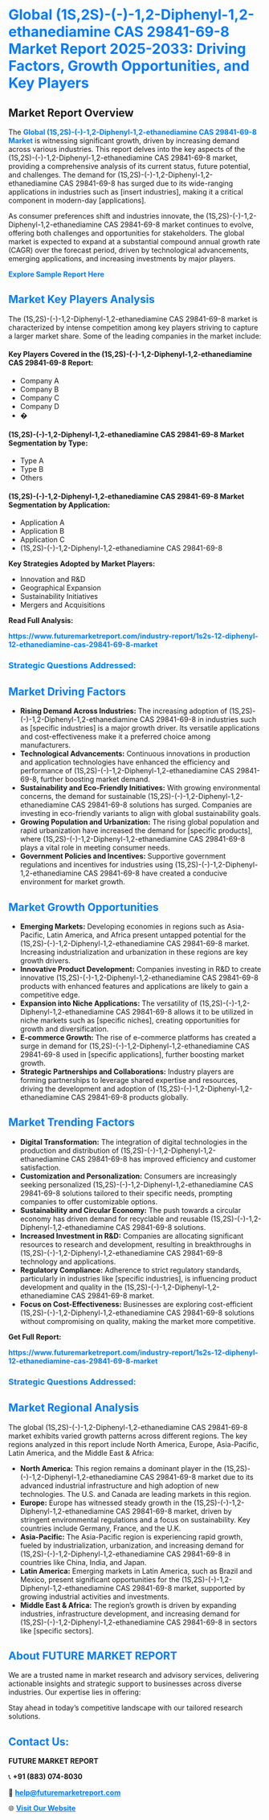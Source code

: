 <h1 style="color: #007BFF;">Global (1S,2S)-(-)-1,2-Diphenyl-1,2-ethanediamine CAS 29841-69-8 Market Report 2025-2033: Driving Factors, Growth Opportunities, and Key Players</h1>

<section id="overview">
<h2>Market Report Overview</h2>
<p>The <a href="https://www.futuremarketreport.com/industry-report/1s2s-12-diphenyl-12-ethanediamine-cas-29841-69-8-market" style="color: #007BFF; text-decoration: none;"><strong>Global (1S,2S)-(-)-1,2-Diphenyl-1,2-ethanediamine CAS 29841-69-8 Market</strong></a> is witnessing significant growth, driven by increasing demand across various industries. This report delves into the key aspects of the (1S,2S)-(-)-1,2-Diphenyl-1,2-ethanediamine CAS 29841-69-8 market, providing a comprehensive analysis of its current status, future potential, and challenges. The demand for (1S,2S)-(-)-1,2-Diphenyl-1,2-ethanediamine CAS 29841-69-8 has surged due to its wide-ranging applications in industries such as [insert industries], making it a critical component in modern-day [applications].</p>
<p>As consumer preferences shift and industries innovate, the (1S,2S)-(-)-1,2-Diphenyl-1,2-ethanediamine CAS 29841-69-8 market continues to evolve, offering both challenges and opportunities for stakeholders. The global market is expected to expand at a substantial compound annual growth rate (CAGR) over the forecast period, driven by technological advancements, emerging applications, and increasing investments by major players.</p>
</section>

<section id="overview">
<p><a href="https://www.futuremarketreport.com/request-sample/reportId=111130" style="color: #007BFF; text-decoration: none;"><strong>Explore Sample Report Here</strong></a></p>
</section>

<section id="key-players">
<h2 style="color: #007BFF;">Market Key Players Analysis</h2>
<p>The (1S,2S)-(-)-1,2-Diphenyl-1,2-ethanediamine CAS 29841-69-8 market is characterized by intense competition among key players striving to capture a larger market share. Some of the leading companies in the market include:</p>
<h4>Key Players Covered in the (1S,2S)-(-)-1,2-Diphenyl-1,2-ethanediamine CAS 29841-69-8 Report:</h4>
<ul><li>Company A</li><li>Company B</li><li>Company C</li><li>Company D</li><li>�</li></ul>
<h4>(1S,2S)-(-)-1,2-Diphenyl-1,2-ethanediamine CAS 29841-69-8 Market Segmentation by Type:</h4>
<ul><li>Type A</li><li>Type B</li><li>Others</li></ul>

<h4>(1S,2S)-(-)-1,2-Diphenyl-1,2-ethanediamine CAS 29841-69-8 Market Segmentation by Application:</h4>
<ul><li>Application A</li><li>Application B</li><li>Application C</li><li>(1S,2S)-(-)-1,2-Diphenyl-1,2-ethanediamine CAS 29841-69-8</li></ul>
<p><strong>Key Strategies Adopted by Market Players:</strong></p>
<ul>
<li>Innovation and R&D</li>
<li>Geographical Expansion</li>
<li>Sustainability Initiatives</li>
<li>Mergers and Acquisitions</li>
</ul>
</section>

<section>
<p><strong>Read Full Analysis: </strong></p><a href="https://www.futuremarketreport.com/industry-report/1s2s-12-diphenyl-12-ethanediamine-cas-29841-69-8-market" style="color: #007BFF; text-decoration: none;"><strong>https://www.futuremarketreport.com/industry-report/1s2s-12-diphenyl-12-ethanediamine-cas-29841-69-8-market</strong></a>
<h3 style="color: #007BFF;">Strategic Questions Addressed:</h3>
</section>

<section id="driving-factors">
<h2 style="color: #007BFF;">Market Driving Factors</h2>
<ul>
<li><strong>Rising Demand Across Industries:</strong> The increasing adoption of (1S,2S)-(-)-1,2-Diphenyl-1,2-ethanediamine CAS 29841-69-8 in industries such as [specific industries] is a major growth driver. Its versatile applications and cost-effectiveness make it a preferred choice among manufacturers.</li>
<li><strong>Technological Advancements:</strong> Continuous innovations in production and application technologies have enhanced the efficiency and performance of (1S,2S)-(-)-1,2-Diphenyl-1,2-ethanediamine CAS 29841-69-8, further boosting market demand.</li>
<li><strong>Sustainability and Eco-Friendly Initiatives:</strong> With growing environmental concerns, the demand for sustainable (1S,2S)-(-)-1,2-Diphenyl-1,2-ethanediamine CAS 29841-69-8 solutions has surged. Companies are investing in eco-friendly variants to align with global sustainability goals.</li>
<li><strong>Growing Population and Urbanization:</strong> The rising global population and rapid urbanization have increased the demand for [specific products], where (1S,2S)-(-)-1,2-Diphenyl-1,2-ethanediamine CAS 29841-69-8 plays a vital role in meeting consumer needs.</li>
<li><strong>Government Policies and Incentives:</strong> Supportive government regulations and incentives for industries using (1S,2S)-(-)-1,2-Diphenyl-1,2-ethanediamine CAS 29841-69-8 have created a conducive environment for market growth.</li>
</ul>
</section>

<section id="growth-opportunities">
<h2 style="color: #007BFF;">Market Growth Opportunities</h2>
<ul>
<li><strong>Emerging Markets:</strong> Developing economies in regions such as Asia-Pacific, Latin America, and Africa present untapped potential for the (1S,2S)-(-)-1,2-Diphenyl-1,2-ethanediamine CAS 29841-69-8 market. Increasing industrialization and urbanization in these regions are key growth drivers.</li>
<li><strong>Innovative Product Development:</strong> Companies investing in R&D to create innovative (1S,2S)-(-)-1,2-Diphenyl-1,2-ethanediamine CAS 29841-69-8 products with enhanced features and applications are likely to gain a competitive edge.</li>
<li><strong>Expansion into Niche Applications:</strong> The versatility of (1S,2S)-(-)-1,2-Diphenyl-1,2-ethanediamine CAS 29841-69-8 allows it to be utilized in niche markets such as [specific niches], creating opportunities for growth and diversification.</li>
<li><strong>E-commerce Growth:</strong> The rise of e-commerce platforms has created a surge in demand for (1S,2S)-(-)-1,2-Diphenyl-1,2-ethanediamine CAS 29841-69-8 used in [specific applications], further boosting market growth.</li>
<li><strong>Strategic Partnerships and Collaborations:</strong> Industry players are forming partnerships to leverage shared expertise and resources, driving the development and adoption of (1S,2S)-(-)-1,2-Diphenyl-1,2-ethanediamine CAS 29841-69-8 products globally.</li>
</ul>
</section>

<section id="trending-factors">
<h2 style="color: #007BFF;">Market Trending Factors</h2>
<ul>
<li><strong>Digital Transformation:</strong> The integration of digital technologies in the production and distribution of (1S,2S)-(-)-1,2-Diphenyl-1,2-ethanediamine CAS 29841-69-8 has improved efficiency and customer satisfaction.</li>
<li><strong>Customization and Personalization:</strong> Consumers are increasingly seeking personalized (1S,2S)-(-)-1,2-Diphenyl-1,2-ethanediamine CAS 29841-69-8 solutions tailored to their specific needs, prompting companies to offer customizable options.</li>
<li><strong>Sustainability and Circular Economy:</strong> The push towards a circular economy has driven demand for recyclable and reusable (1S,2S)-(-)-1,2-Diphenyl-1,2-ethanediamine CAS 29841-69-8 solutions.</li>
<li><strong>Increased Investment in R&D:</strong> Companies are allocating significant resources to research and development, resulting in breakthroughs in (1S,2S)-(-)-1,2-Diphenyl-1,2-ethanediamine CAS 29841-69-8 technology and applications.</li>
<li><strong>Regulatory Compliance:</strong> Adherence to strict regulatory standards, particularly in industries like [specific industries], is influencing product development and quality in the (1S,2S)-(-)-1,2-Diphenyl-1,2-ethanediamine CAS 29841-69-8 market.</li>
<li><strong>Focus on Cost-Effectiveness:</strong> Businesses are exploring cost-efficient (1S,2S)-(-)-1,2-Diphenyl-1,2-ethanediamine CAS 29841-69-8 solutions without compromising on quality, making the market more competitive.</li>
</ul>
</section>

<section>
<p><strong>Get Full Report: </strong></p><a href="https://www.futuremarketreport.com/industry-report/1s2s-12-diphenyl-12-ethanediamine-cas-29841-69-8-market" style="color: #007BFF; text-decoration: none;"><strong>https://www.futuremarketreport.com/industry-report/1s2s-12-diphenyl-12-ethanediamine-cas-29841-69-8-market</strong></a>
<h3 style="color: #007BFF;">Strategic Questions Addressed:</h3>
</section>


<section id="regional-analysis">
<h2 style="color: #007BFF;">Market Regional Analysis</h2>
<p>The global (1S,2S)-(-)-1,2-Diphenyl-1,2-ethanediamine CAS 29841-69-8 market exhibits varied growth patterns across different regions. The key regions analyzed in this report include North America, Europe, Asia-Pacific, Latin America, and the Middle East & Africa:</p>
<ul>
<li><strong>North America:</strong> This region remains a dominant player in the (1S,2S)-(-)-1,2-Diphenyl-1,2-ethanediamine CAS 29841-69-8 market due to its advanced industrial infrastructure and high adoption of new technologies. The U.S. and Canada are leading markets in this region.</li>
<li><strong>Europe:</strong> Europe has witnessed steady growth in the (1S,2S)-(-)-1,2-Diphenyl-1,2-ethanediamine CAS 29841-69-8 market, driven by stringent environmental regulations and a focus on sustainability. Key countries include Germany, France, and the U.K.</li>
<li><strong>Asia-Pacific:</strong> The Asia-Pacific region is experiencing rapid growth, fueled by industrialization, urbanization, and increasing demand for (1S,2S)-(-)-1,2-Diphenyl-1,2-ethanediamine CAS 29841-69-8 in countries like China, India, and Japan.</li>
<li><strong>Latin America:</strong> Emerging markets in Latin America, such as Brazil and Mexico, present significant opportunities for the (1S,2S)-(-)-1,2-Diphenyl-1,2-ethanediamine CAS 29841-69-8 market, supported by growing industrial activities and investments.</li>
<li><strong>Middle East & Africa:</strong> The region’s growth is driven by expanding industries, infrastructure development, and increasing demand for (1S,2S)-(-)-1,2-Diphenyl-1,2-ethanediamine CAS 29841-69-8 in sectors like [specific sectors].</li>
</ul>
</section>

<footer>
<h2 style="color: #007BFF;">About FUTURE MARKET REPORT</h2>
<p>We are a trusted name in market research and advisory services, delivering actionable insights and strategic support to businesses across diverse industries. Our expertise lies in offering:</p>

<p>Stay ahead in today’s competitive landscape with our tailored research solutions.</p>

<h2 style="color: #007BFF;">Contact Us:</h2>
<p><strong>FUTURE MARKET REPORT</strong></p>
<p>📞 <strong>+91 (883) 074-8030</strong></p>
<p>📧 <strong><a href="mailto:help@futuremarketreport.com" style="color: #007BFF;">help@futuremarketreport.com</a></strong></p>
<p>🌐 <strong><a href="https://www.futuremarketreport.com/" style="color: #007BFF;">Visit Our Website</a></strong></p>
</footer>